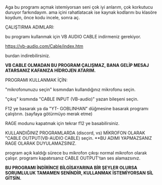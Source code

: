 Aga bu programı açmak istemiyorsan seni çok iyi anlarım, çok korkutucu duruyor farkındayım.
ama içini rahatlatacak ise kaynak kodlarını bu klasöre koydum, önce kodu incele, sonra aç.

ÇALIŞTIRMA ADIMLARI:


bu programı kullanmak için VB AUDIO CABLE indirmeniz gerekiyor. 

https://vb-audio.com/Cable/index.htm

burdan indirebilirsiniz. 

**VB CABLE OLMADAN BU PROGRAM ÇALIŞMAZ, BANA GELİP MESAJ ATARSANIZ KAFANIZA HİDROJEN ATARIM.**

PROGRAMI KULLANMAK İÇİN:

"mikrofonunuzu seçin" kısmından kullandığınız mikrofonu seçin.

"çıkış" kısmında "CABLE INPUT (VB-audio)" yazan bileşeni seçin.

F12 ye basarak ya da "YT- GOBLINHAN" düğmesine basarak programı çalıştırın. (sayfaya götürmüyo merak etme)

RAGE modunu kapatmak için tekrar f12 ye basabilirsiniz. 

KULLANDIĞINIZ PROGRAMLARDA (discord, vs) MİKROFON OLARAK "CABLE OUTPUT(VB-AUDIO CABLE) seçin. 
**BU ADIMI YAPMAZSANIZ RAGE OLARAK DUYULAMAZSINIZ.


program açık kaldığı sürece bu mikrofon çıkışı normal mikrofon olarak çalışır. programı kapatırsanız
CABLE OUTPUT'tan ses alamazsınız.


**BU PROGRAMI İNDİRİNCE BİLGİSAYARINA BİR ŞEYLER OLURSA SORUMLULUK TAMAMEN SENİNDİR, KULLANMAK İSTEMİYORSAN SİL GİTSİN.**
